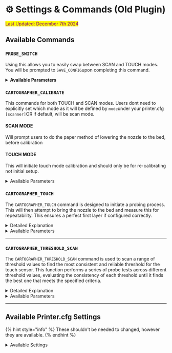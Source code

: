# ⚙️ Settings & Commands (Old Plugin)

<mark style="color:purple;">Last Updated: December 7th 2024</mark>

## Available Commands

### `PROBE_SWITCH`

Using this allows you to easily swap between SCAN and TOUCH modes. You will be prompted to `SAVE_CONFIG`upon completing this command.

<details>

<summary><strong>Available Parameters</strong></summary>

#### MODE **`=`**

* Sets  which mode you'd like to use.
* **Default**: scan
* **Constraints**: Can only use either \`scan\` or \`touch\`

</details>

### `CARTOGRAPHER_CALIBRATE`

This commands for both TOUCH and SCAN modes.  Users dont need to explicitly set which mode as it will be defined by `mode`under your printer.cfg `[scanner]`OR if default, will be scan mode.

#### SCAN MODE

Will prompt users to do the paper method of lowering the nozzle to the bed, before calibration

#### TOUCH MODE

This will initiate touch mode calibration and should only be for re-calibrating not initial setup.

<details>

<summary>Available Parameters</summary>

#### **`METHOD = MANUAL`**

* Initiates the manual paper test for creating an initial scanner mode.

#### **`SPEED =`**

* Specifies the speed at which the probing move is executed.
* **Default**: 3
* **Constraints**: Cannot exceed 5.

#### **`ACCEL =`**

* Sets the acceleration used during the touch operation.
* **Default**: 100
* **Constraints**: Must be greater than or equal to 100.

#### **`RETRACT =`**

* Determines the distance the toolhead retracts after a probe.
* **Default**: 2
* **Constraints**: Must be at least 1.

#### **`RETRACT_SPEED =`**

* Sets the speed for the retraction move after probin&#x67;**.**
* **Default:** 10
* **Constraints:** Must be at least 1.

#### **`SAMPLES =`**

* Defines the number of samples to take during the touch operation.
* **Default**: 3
* **Constraints**: Must be at least 1.

#### **`TOLERANCE =`**

* Sets the tolerance level for the touch samples.
* **Default**: 0.01
* **Constraints**: Must be above 0.0

#### **`RETRIES =`**

* Specifies the maximum number of retries allowed if samples exceed the tolerance.
* **Default**: 10
* **Constraints**: Must be at least 0.

#### **`THRESHOLD =`**

* Defines the threshold value used for detecting a touch during probing.
* **Default**: 2500 or scanner\_touch\_threshold in printer.cfg
* **Constraints**: Must be at least 100; can be found via `CARTOGRAPHER_THRESHOLD_SCAN`

#### **`DEBUG = 1`**

* Enables or disables debug mode, which controls the verbosity of logging and information output during the touch operation.
* **Default**: 0 (debugging off)
* **Constraints**: 0 if off, 1 is on.
* This will enabled debugging information. Its useful for showing information relevant to how touch height is calculated. If you encounter issues, this is what you should provide in discord alongside klippy.log

</details>

### `CARTOGRAPHER_TOUCH`

The `CARTOGRAPHER_TOUCH` command is designed to initiate a probing process. This will then attempt to bring the nozzle to the bed and measure this for repeatability. This ensures a perfect first layer if configured correctly.

<details>

<summary>Detailed Explanation</summary>

**Key Functions:**

* **Configuration and Initialization:**
  * The command starts by pulling various parameters either from the command itself, or falling back on default values defined in the printer's configuration (printer.cfg).
  * Parameters include speed, acceleration, retraction distances, number of samples, tolerance levels, and the specific location (X and Y coordinates) where the probing will occur.

- **Mode Selection:**
  * The command operates in **Touch Mode**, which uses a physical touch sensor to detect contact with the surface.
  * The mode is determined by the `mode` configuration in **printer.cfg**, and the command ensures that touch mode is selected.

* **Safety and Validation Checks:**
  * Before proceeding, the command ensures that the X and Y axes are homed (i.e., the machine knows their precise positions).
  * If the axes are not homed, the command raises an error, preventing the probing process from proceeding.

- **Probing Process:**
  * The toolhead is moved to the specified touch location (X, Y coordinates).
  * The probing process begins, collecting multiple samples to determine the exact position.
  * The process accounts for factors such as acceleration, speed, retraction distance, and retries if the tolerance levels are not met.
  * If the `manual` method is specified, a manual calibration process (paper test) is initiated instead of the automated touch process.

* **Result Handling:**
  * Once the probing process is completed, the results (e.g., final position, standard deviation of the samples) are logged and displayed.
  * If the probing is successful, the results are used to calibrate the system, adjusting the Z-offset or other calibration parameters as needed.
  * If the probing fails, an error message is provided, and no calibration is applied.

- **Logging and Debugging:**
  * The command supports a debug mode that logs detailed information about the probing process, including all the parameters used and the results obtained.
  * This is useful for troubleshooting and ensuring the probing process is functioning correctly.

#### Use Cases:

* **Bed Leveling:** Ensures that the print bed is perfectly level by detecting any variations in height across different points on the bed.

- **Z-Offset Calibration:** Adjusts the Z-axis offset to ensure the nozzle is at the correct distance from the print bed for optimal printing.

* **Probing Accuracy:** Verifies the precision and repeatability of the probing process, ensuring consistent results.



</details>

<details>

<summary>Available Parameters</summary>

#### `SPEED =`

* Specifies the speed at which the probing move is executed.
* **Default**: 3
* **Constraints**: Cannot exceed 5.

#### `ACCEL =`

* Sets the acceleration used during the touch operation.
* **Default**: 100
* **Constraints**: Must be greater than or equal to 100.

#### `RETRACT =`

* Determines the distance the toolhead retracts after a probe.
* **Default**: 2
* **Constraints**: Must be at least 1.

#### `RETRACT_SPEED =`

* Sets the speed for the retraction move after probin&#x67;**.**
* **Default:** 10
* **Constraints:** Must be at least 1.

#### `SAMPLES =`&#x20;

* Defines the number of samples to take during the touch operation.
* **Default**: 3
* **Constraints**: Must be at least 1.

#### `TOLERANCE =`&#x20;

* Sets the tolerance level for the touch samples.
* **Default**: 0.01
* **Constraints**: Must be above 0.0.

#### `RETRIES =`&#x20;

* Specifies the maximum number of retries allowed if samples exceed the tolerance.
* **Default**: 3
* **Constraints**: Must be at least 0.

#### `FUZZY =`&#x20;

* Specifies the value that will be used to create a bounding box for touch movements to move around in if attempting multiple touches. A value inside this box will be randomly selected so you don't keep touching the same location.

- **Default Value**: 0

* **Constraints**: MAX is 10

#### `THRESHOLD =`&#x20;

* Defines the threshold value used for detecting a touch during probing.
* **Default**: 2500 or <mark style="color:green;">scanner\_touch\_threshold</mark> in <mark style="color:red;">printer.cfg</mark>
* **Constraints**: Must be at least 100; can be found via `CARTOGRAPHER_THRESHOLD_SCAN`

#### `DEBUG = 1`

* Enables or disables debug mode, which controls the verbosity of logging and information output during the touch operation.
* **Default**: 0 (debugging off)
* **Constraints**: 0 if off, 1 is on.
* This will enabled debugging information. Its useful for showing information relevant to how touch height is calculated. If you encounter issues, this is what you should provide in discord alongside <mark style="color:red;">klippy.log</mark>



</details>

***

### `CARTOGRAPHER_THRESHOLD_SCAN`

The `CARTOGRAPHER_THRESHOLD_SCAN` command is used to scan a range of threshold values to find the most consistent and reliable threshold for the touch sensor. This function performs a series of probe tests across different threshold values, evaluating the consistency of each threshold until it finds the best one that meets the specified criteria.

<details>

<summary>Detailed Explanation</summary>

**Process**

1. **Threshold Scanning**
   * The scan starts by setting the trigger method to touch and initializing the current threshold to the minimum value (`MIN`).
   * The function then enters a loop where it tests each threshold value, increasing by the step size (`STEP`) until the maximum threshold (`MAX`) is reached.
2. **Threshold Qualification**
   * For each threshold value, a series of probe tests (`QUALIFY_SAMPLES`) are conducted.
   * The results are evaluated to see if they meet the acceptable range value.
3. **Threshold Verification**
   * If a threshold value shows promising consistency during qualification, it is further verified with an additional set of probe tests (`VERIFY_SAMPLES`).
   * The threshold is evaluated for quality based on the consistency of the results.
4. **Finalization**
   * If a threshold value is found that meets or exceeds the target consistency, it is considered the best threshold.
   * If this threshold is different from the original, it is saved for future use.
5. **Logging Results**
   * Throughout the process, the function logs information about the testing of each threshold, including whether it passed qualification and verification.
   * At the end of the scan, the best threshold value is logged along with its quality level and range.

</details>

<details>

<summary>Available Parameters</summary>

#### **`MIN =`**

* Purpose: Defines the minimum threshold value for starting the scan.
* **Default:** 500
* **Constraints:** Must be atleast 100 and less than MAX.

#### **`MAX =`**

* Defines the maximum threshold value for ending the scan.
* **Default:** 5000
* **Constraints:** Must be greater than MIN.

#### **`STEP =`**

* Specifies the increment by which the threshold is increased during the scan.
* **Default:** 250
* **Constraints:** Must be a positive number.

#### **`SKIP =`**

* Indicates the number of initial samples to skip when evaluating thresholds.
* **Default:** 1
* **Constraints:** Must be a positive number.

#### **`QUALIFY_SAMPLES =`**

* The number of samples used to initially qualify a threshold.
* **Default:** 5
* **Constraints:** Must be greater than or equal to SKIP.

#### **`VERIFY_SAMPLES =`**

* The number of samples used to verify a threshold that shows promise during qualification.
* **Default:** 5
* **Constraints:** Must be a positive number.

#### **`TOLERANCE =`**

* Sets the tolerance level for the touch samples.
* **Default**: 0.01
* **Constraints**: Must be above 0.0.



</details>

***

## Available Printer.cfg Settings

{% hint style="info" %}
These shouldn't be needed to changed, however they are available.
{% endhint %}

<details>

<summary>Available Settings</summary>

* **sensor**
  * Default: cartographer
* **sensor\_alt**
  * Default: carto
* **speed**
  * Default: 5.0
  * Constraint: above 0.0
* **lift\_speed**
  * Default: Value of `speed`
  * Constraint: above 0.0
* **backlash\_comp**
  *   Backlash compensation distance for removing Z backlash before measuring the sensor response.

      Offsets are measured from the centre of your coil, to the tip of your nozzle on a level axis. It is vital that this is accurate.
  * **Default:** 0.5

- **mesh\_runs:**
  * Number of passes to make during mesh scan.
  * **Default:** 1
  * **Constraint:** Must be above 0.
- **mesh\_main\_direction**
  * Primary direction of travel while running a bed mesh
  * **Default:** x
  * **Constraint:** X or Y
- **probe\_speed**
  * Default: 5.0

* **samples**
  * Default: 5
  * Constraint: above 0.0
* **samples\_retract\_dist**
  * Default: 5.0
  * Constraint: above 0.0
* **samples\_tolerance**
  * Default: 0.2
  * Constraint: min 0.0
* **samples\_tolerance\_retries**
  * Default: 4
  * Constraint: min 0
* **samples\_result**
  * Default: "median"
  * Available Options: median or average
* **x\_offset**
  * X offset of cartographer from the nozzle.
  * **Default:** 0.0
* **y\_offset**
  * Y offset of cartographer from the nozzle.
  * **Default:** 0.0

- **z\_hop\_dist**
  * Default: 5.0
  * Constraint: above 0.0
- **z\_hop\_speed**
  * Default: 5.0
  * Constraint: above 0.0

* **mode**
  * Default: "scan"
  * Available options: touch or scan
* **trigger\_distance**
  * Cartographer trigger distance for homing.
  * **Default:** 2.0
* **trigger\_dive\_threshold**
  * Threshold for range vs dive mode probing. Beyond \`trigger\_distance + trigger\_dive\_threshold\` a dive will be used.
  * **Default:** 1.5
* **trigger\_hysteresis**
  *   Hysteresis on trigger threshold for untriggering, as a percentage of the

      trigger threshold.
  * **Default:** 0.006
* **z\_settling\_time**
  * **Default:** 5 seconds
  * **Constraint:** min 0
* **scanner\_touch\_accel**
  * Default: 100
  * Constraint: above 0, min 100
* **scanner\_touch\_max\_speed**
  * Default: 10
  * Constraint: above 0, max 30
* **scanner\_touch\_speed**
  * **Default:** 3
  * **Constraint:** max scanner\_touch\_max\_speed
* **scanner\_touch\_retract\_dist**
  * Default: 2
  * Constraint: min 1
* **scanner\_touch\_retract\_speed**
  * Default: 10
  * Constraint: min 1
* **scanner\_touch\_sample\_count**
  * Default: 3
  * Constraint: min 1
* **scanner\_touch\_tolerance**
  * Default: 0.01
  * Constraint: above 0.0
* **scanner\_touch\_max\_retries**
  * Default: 10
  * Constraint: min 0
* **scanner\_touch\_move\_speed**
  * Default: 50
  * Constraint: min 1

- **scanner\_touch\_z\_offset**
  * Default: 0.05
- **scanner\_touch\_max\_temp**
  * Default: 150
  * Nozzle touching temperature must be below this limit. In Celsius
- **scanner\_touch\_threshold**
  * Default: 2500

</details>


